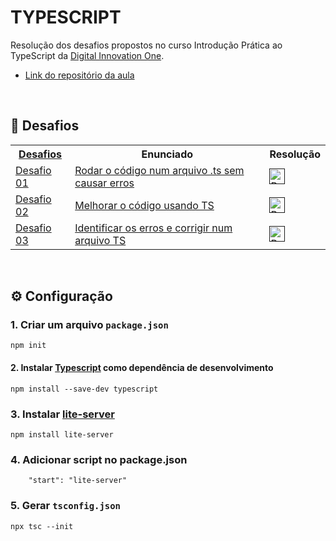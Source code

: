 # TYPESCRIPT
 Resolução dos desafios propostos no curso Introdução Prática ao TypeScript da [Digital Innovation One](https://www.dio.me/).
 - [Link do repositório da aula](https://github.com/lira1705/mentoria-typescript)

<br>

## 🚀 Desafios

 <table>
    <!-- DESAFIOS TYPESCRIPT -->
    <tr>
        <th>
           <a href="https://github.com/elidianaandrade/dio-desafios-bootcamps/tree/main/desafios-java/desafios-iniciais-java">
             Desafios
           </a>
        </th>
        <th>Enunciado</th>
        <th>Resolução</th>
    </tr>
    <!-- DESAFIO 1 -->
    <tr>
        <td>
           <a href="">
            Desafio 01
           </a>
        </td>
        <td>
           <a href="">
            Rodar o código num arquivo .ts sem causar erros
           </a>
        </td>
        <td>
          <a href="">
            <img alt="Resolução Código" height="25" src="https://img.shields.io/badge/Ver%20Resolução-30A3DC?style=for-the-badge&logo=none">
          </a>
        </td>    
     </tr>
    <!-- DESAFIO 2 -->
    <tr>
        <td>
           <a href="">
            Desafio 02
           </a>
        </td>
        <td>
           <a href="">
            Melhorar o código usando TS
           </a>
        </td>
        <td>
          <a href="">
            <img alt="Resolução Código" height="25" src="https://img.shields.io/badge/Ver%20Resolução-30A3DC?style=for-the-badge&logo=none">
          </a>
        </td>    
     </tr>
     <!-- DESAFIO 3 -->
     <tr>
        <td>
           <a href="">
            Desafio 03
           </a>
        </td>
        <td>
           <a href="">
            Identificar os erros e corrigir num arquivo TS
           </a>
        </td>
        <td>
          <a href="">
            <img alt="Resolução Código" height="25" src="https://img.shields.io/badge/Ver%20Resolução-30A3DC?style=for-the-badge&logo=none">
          </a>
        </td>    
      </tr>
</table>

<br>

## ⚙ Configuração

### 1. Criar um arquivo `package.json`
```
npm init
```

#### 2. Instalar [Typescript](https://www.npmjs.com/package/typescript) como dependência de desenvolvimento 
```
npm install --save-dev typescript
```

### 3. Instalar [lite-server](https://www.npmjs.com/package/lite-server)
```
npm install lite-server
```
### 4. Adicionar script no package.json
```
    "start": "lite-server"
```
### 5. Gerar `tsconfig.json`
```
npx tsc --init
```